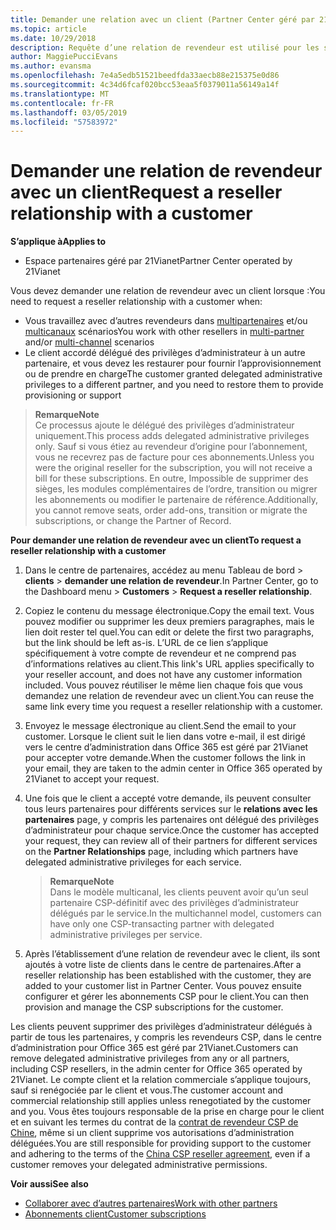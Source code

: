 ```yaml
---
title: Demander une relation avec un client (Partner Center géré par 21Vianet)
ms.topic: article
ms.date: 10/29/2018
description: Requête d’une relation de revendeur est utilisé pour les scénarios multipartner et multicanal. Elle est également utile si un client supprime vos privilèges d’administration délégués et que vous devez les restaurer pour fournir des services d’approvisionnement ou de support.
author: MaggiePucciEvans
ms.author: evansma
ms.openlocfilehash: 7e4a5edb51521beedfda33aecb88e215375e0d86
ms.sourcegitcommit: 4c34d6fcaf020bcc53eaa5f0379011a56149a14f
ms.translationtype: MT
ms.contentlocale: fr-FR
ms.lasthandoff: 03/05/2019
ms.locfileid: "57583972"
---
```

# <a name="request-a-reseller-relationship-with-a-customer"></a><span data-ttu-id="52f5c-104">Demander une relation de revendeur avec un client</span><span class="sxs-lookup"><span data-stu-id="52f5c-104">Request a reseller relationship with a customer</span></span>

<span data-ttu-id="52f5c-105">**S’applique à**</span><span class="sxs-lookup"><span data-stu-id="52f5c-105">**Applies to**</span></span>

-   <span data-ttu-id="52f5c-106">Espace partenaires géré par 21Vianet</span><span class="sxs-lookup"><span data-stu-id="52f5c-106">Partner Center operated by 21Vianet</span></span>

<span data-ttu-id="52f5c-107">Vous devez demander une relation de revendeur avec un client lorsque :</span><span class="sxs-lookup"><span data-stu-id="52f5c-107">You need to request a reseller relationship with a customer when:</span></span>

-   <span data-ttu-id="52f5c-108">Vous travaillez avec d’autres revendeurs dans [multipartenaires](multipartner.md) et/ou [multicanaux](multichannel.md) scénarios</span><span class="sxs-lookup"><span data-stu-id="52f5c-108">You work with other resellers in [multi-partner](multipartner.md) and/or [multi-channel](multichannel.md) scenarios</span></span>
-   <span data-ttu-id="52f5c-109">Le client accordé délégué des privilèges d’administrateur à un autre partenaire, et vous devez les restaurer pour fournir l’approvisionnement ou de prendre en charge</span><span class="sxs-lookup"><span data-stu-id="52f5c-109">The customer granted delegated administrative privileges to a different partner, and you need to restore them to provide provisioning or support</span></span>

><span data-ttu-id="52f5c-110">**Remarque**</span><span class="sxs-lookup"><span data-stu-id="52f5c-110">**Note**</span></span><br> <span data-ttu-id="52f5c-111">Ce processus ajoute le délégué des privilèges d’administrateur uniquement.</span><span class="sxs-lookup"><span data-stu-id="52f5c-111">This process adds delegated administrative privileges only.</span></span> <span data-ttu-id="52f5c-112">Sauf si vous étiez au revendeur d’origine pour l’abonnement, vous ne recevrez pas de facture pour ces abonnements.</span><span class="sxs-lookup"><span data-stu-id="52f5c-112">Unless you were the original reseller for the subscription, you will not receive a bill for these subscriptions.</span></span> <span data-ttu-id="52f5c-113">En outre, Impossible de supprimer des sièges, les modules complémentaires de l’ordre, transition ou migrer les abonnements ou modifier le partenaire de référence.</span><span class="sxs-lookup"><span data-stu-id="52f5c-113">Additionally, you cannot remove seats, order add-ons, transition or migrate the subscriptions, or change the Partner of Record.</span></span>

<a href="" id="requestarelationship"></a>
<span data-ttu-id="52f5c-114">**Pour demander une relation de revendeur avec un client**</span><span class="sxs-lookup"><span data-stu-id="52f5c-114">**To request a reseller relationship with a customer**</span></span>

1.  <span data-ttu-id="52f5c-115">Dans le centre de partenaires, accédez au menu Tableau de bord &gt; **clients** &gt; **demander une relation de revendeur**.</span><span class="sxs-lookup"><span data-stu-id="52f5c-115">In Partner Center, go to the Dashboard menu &gt; **Customers** &gt; **Request a reseller relationship**.</span></span>
2.  <span data-ttu-id="52f5c-116">Copiez le contenu du message électronique.</span><span class="sxs-lookup"><span data-stu-id="52f5c-116">Copy the email text.</span></span> <span data-ttu-id="52f5c-117">Vous pouvez modifier ou supprimer les deux premiers paragraphes, mais le lien doit rester tel quel.</span><span class="sxs-lookup"><span data-stu-id="52f5c-117">You can edit or delete the first two paragraphs, but the link should be left as-is.</span></span> <span data-ttu-id="52f5c-118">L’URL de ce lien s’applique spécifiquement à votre compte de revendeur et ne comprend pas d’informations relatives au client.</span><span class="sxs-lookup"><span data-stu-id="52f5c-118">This link's URL applies specifically to your reseller account, and does not have any customer information included.</span></span> <span data-ttu-id="52f5c-119">Vous pouvez réutiliser le même lien chaque fois que vous demandez une relation de revendeur avec un client.</span><span class="sxs-lookup"><span data-stu-id="52f5c-119">You can reuse the same link every time you request a reseller relationship with a customer.</span></span>
3.  <span data-ttu-id="52f5c-120">Envoyez le message électronique au client.</span><span class="sxs-lookup"><span data-stu-id="52f5c-120">Send the email to your customer.</span></span> <span data-ttu-id="52f5c-121">Lorsque le client suit le lien dans votre e-mail, il est dirigé vers le centre d’administration dans Office 365 est géré par 21Vianet pour accepter votre demande.</span><span class="sxs-lookup"><span data-stu-id="52f5c-121">When the customer follows the link in your email, they are taken to the admin center in Office 365 operated by 21Vianet to accept your request.</span></span>
4.  <span data-ttu-id="52f5c-122">Une fois que le client a accepté votre demande, ils peuvent consulter tous leurs partenaires pour différents services sur le **relations avec les partenaires** page, y compris les partenaires ont délégué des privilèges d’administrateur pour chaque service.</span><span class="sxs-lookup"><span data-stu-id="52f5c-122">Once the customer has accepted your request, they can review all of their partners for different services on the **Partner Relationships** page, including which partners have delegated administrative privileges for each service.</span></span>

    ><span data-ttu-id="52f5c-123">**Remarque**</span><span class="sxs-lookup"><span data-stu-id="52f5c-123">**Note**</span></span><br> <span data-ttu-id="52f5c-124">Dans le modèle multicanal, les clients peuvent avoir qu’un seul partenaire CSP-définitif avec des privilèges d’administrateur délégués par le service.</span><span class="sxs-lookup"><span data-stu-id="52f5c-124">In the multichannel model, customers can have only one CSP-transacting partner with delegated administrative privileges per service.</span></span> 
    
5.  <span data-ttu-id="52f5c-125">Après l’établissement d’une relation de revendeur avec le client, ils sont ajoutés à votre liste de clients dans le centre de partenaires.</span><span class="sxs-lookup"><span data-stu-id="52f5c-125">After a reseller relationship has been established with the customer, they are added to your customer list in Partner Center.</span></span> <span data-ttu-id="52f5c-126">Vous pouvez ensuite configurer et gérer les abonnements CSP pour le client.</span><span class="sxs-lookup"><span data-stu-id="52f5c-126">You can then provision and manage the CSP subscriptions for the customer.</span></span>

<span data-ttu-id="52f5c-127">Les clients peuvent supprimer des privilèges d’administrateur délégués à partir de tous les partenaires, y compris les revendeurs CSP, dans le centre d’administration pour Office 365 est géré par 21Vianet.</span><span class="sxs-lookup"><span data-stu-id="52f5c-127">Customers can remove delegated administrative privileges from any or all partners, including CSP resellers, in the admin center for Office 365 operated by 21Vianet.</span></span> <span data-ttu-id="52f5c-128">Le compte client et la relation commerciale s’applique toujours, sauf si renégociée par le client et vous.</span><span class="sxs-lookup"><span data-stu-id="52f5c-128">The customer account and commercial relationship still applies unless renegotiated by the customer and you.</span></span> <span data-ttu-id="52f5c-129">Vous êtes toujours responsable de la prise en charge pour le client et en suivant les termes du contrat de la [contrat de revendeur CSP de Chine](https://www.21vbluecloud.com/office365/ResellerAgr/), même si un client supprime vos autorisations d’administration déléguées.</span><span class="sxs-lookup"><span data-stu-id="52f5c-129">You are still responsible for providing support to the customer and adhering to the terms of the [China CSP reseller agreement](https://www.21vbluecloud.com/office365/ResellerAgr/), even if a customer removes your delegated administrative permissions.</span></span> 

<span data-ttu-id="52f5c-130">**Voir aussi**</span><span class="sxs-lookup"><span data-stu-id="52f5c-130">**See also**</span></span>

-   [<span data-ttu-id="52f5c-131">Collaborer avec d’autres partenaires</span><span class="sxs-lookup"><span data-stu-id="52f5c-131">Work with other partners</span></span>](work-with-other-partners.md)
-   [<span data-ttu-id="52f5c-132">Abonnements client</span><span class="sxs-lookup"><span data-stu-id="52f5c-132">Customer subscriptions</span></span>](customer-subscriptions.md)

 

 




